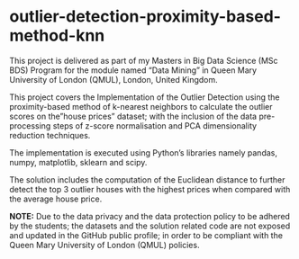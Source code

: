 # outlier-detection-proximity-based-method-knn

This project is delivered as part of my Masters in Big Data Science (MSc BDS) Program for the module named “Data Mining” in Queen Mary University of London (QMUL), London, United Kingdom.  

This project covers the Implementation of the Outlier Detection using the proximity-based method of k-nearest neighbors to calculate the outlier scores on the”house prices” dataset; with the inclusion of the data pre-processing steps of z-score normalisation and PCA dimensionality reduction techniques.   

The implementation is executed using Python’s libraries namely pandas, numpy, matplotlib, sklearn and scipy.   

The solution includes the computation of the Euclidean distance to further detect the top 3 outlier houses with the highest prices when compared with the average house price.  

**NOTE:** Due to the data privacy and the data protection policy to be adhered by the students; the datasets and the solution related code are not exposed and updated in the GitHub public profile; in order to be compliant with the Queen Mary University of London (QMUL) policies.
